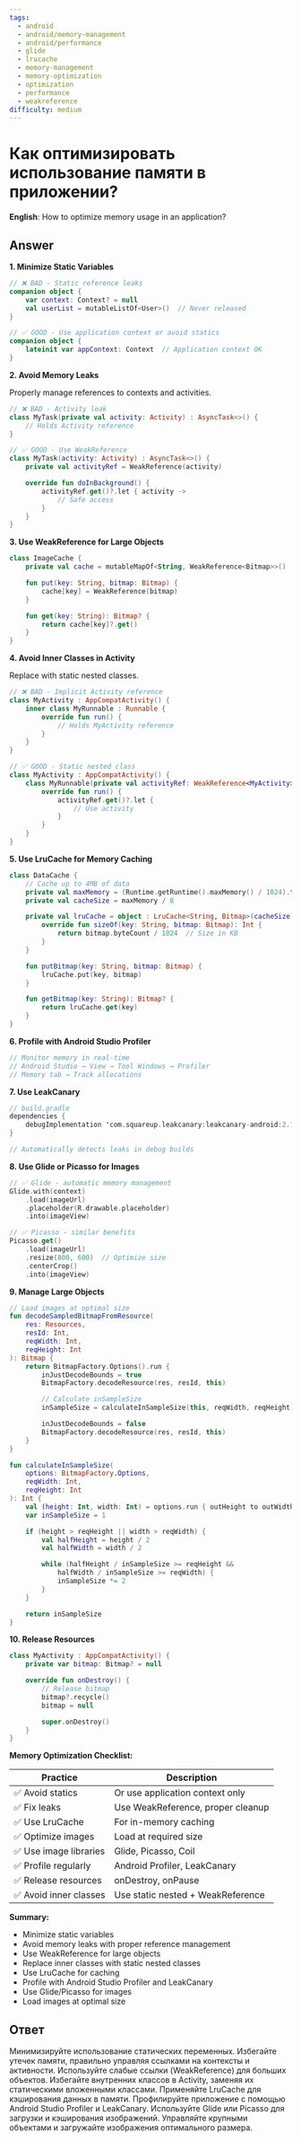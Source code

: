 ```yaml
---
tags:
  - android
  - android/memory-management
  - android/performance
  - glide
  - lrucache
  - memory-management
  - memory-optimization
  - optimization
  - performance
  - weakreference
difficulty: medium
---
```


# Как оптимизировать использование памяти в приложении?

**English**: How to optimize memory usage in an application?

## Answer

**1. Minimize Static Variables**

```kotlin
// ❌ BAD - Static reference leaks
companion object {
    var context: Context? = null
    val userList = mutableListOf<User>()  // Never released
}

// ✅ GOOD - Use application context or avoid statics
companion object {
    lateinit var appContext: Context  // Application context OK
}
```

**2. Avoid Memory Leaks**

Properly manage references to contexts and activities.

```kotlin
// ❌ BAD - Activity leak
class MyTask(private val activity: Activity) : AsyncTask<>() {
    // Holds Activity reference
}

// ✅ GOOD - Use WeakReference
class MyTask(activity: Activity) : AsyncTask<>() {
    private val activityRef = WeakReference(activity)

    override fun doInBackground() {
        activityRef.get()?.let { activity ->
            // Safe access
        }
    }
}
```

**3. Use WeakReference for Large Objects**

```kotlin
class ImageCache {
    private val cache = mutableMapOf<String, WeakReference<Bitmap>>()

    fun put(key: String, bitmap: Bitmap) {
        cache[key] = WeakReference(bitmap)
    }

    fun get(key: String): Bitmap? {
        return cache[key]?.get()
    }
}
```

**4. Avoid Inner Classes in Activity**

Replace with static nested classes.

```kotlin
// ❌ BAD - Implicit Activity reference
class MyActivity : AppCompatActivity() {
    inner class MyRunnable : Runnable {
        override fun run() {
            // Holds MyActivity reference
        }
    }
}

// ✅ GOOD - Static nested class
class MyActivity : AppCompatActivity() {
    class MyRunnable(private val activityRef: WeakReference<MyActivity>) : Runnable {
        override fun run() {
            activityRef.get()?.let {
                // Use activity
            }
        }
    }
}
```

**5. Use LruCache for Memory Caching**

```kotlin
class DataCache {
    // Cache up to 4MB of data
    private val maxMemory = (Runtime.getRuntime().maxMemory() / 1024).toInt()
    private val cacheSize = maxMemory / 8

    private val lruCache = object : LruCache<String, Bitmap>(cacheSize) {
        override fun sizeOf(key: String, bitmap: Bitmap): Int {
            return bitmap.byteCount / 1024  // Size in KB
        }
    }

    fun putBitmap(key: String, bitmap: Bitmap) {
        lruCache.put(key, bitmap)
    }

    fun getBitmap(key: String): Bitmap? {
        return lruCache.get(key)
    }
}
```

**6. Profile with Android Studio Profiler**

```kotlin
// Monitor memory in real-time
// Android Studio → View → Tool Windows → Profiler
// Memory tab → Track allocations
```

**7. Use LeakCanary**

```kotlin
// build.gradle
dependencies {
    debugImplementation 'com.squareup.leakcanary:leakcanary-android:2.12'
}

// Automatically detects leaks in debug builds
```

**8. Use Glide or Picasso for Images**

```kotlin
// ✅ Glide - automatic memory management
Glide.with(context)
    .load(imageUrl)
    .placeholder(R.drawable.placeholder)
    .into(imageView)

// ✅ Picasso - similar benefits
Picasso.get()
    .load(imageUrl)
    .resize(800, 600)  // Optimize size
    .centerCrop()
    .into(imageView)
```

**9. Manage Large Objects**

```kotlin
// Load images at optimal size
fun decodeSampledBitmapFromResource(
    res: Resources,
    resId: Int,
    reqWidth: Int,
    reqHeight: Int
): Bitmap {
    return BitmapFactory.Options().run {
        inJustDecodeBounds = true
        BitmapFactory.decodeResource(res, resId, this)

        // Calculate inSampleSize
        inSampleSize = calculateInSampleSize(this, reqWidth, reqHeight)

        inJustDecodeBounds = false
        BitmapFactory.decodeResource(res, resId, this)
    }
}

fun calculateInSampleSize(
    options: BitmapFactory.Options,
    reqWidth: Int,
    reqHeight: Int
): Int {
    val (height: Int, width: Int) = options.run { outHeight to outWidth }
    var inSampleSize = 1

    if (height > reqHeight || width > reqWidth) {
        val halfHeight = height / 2
        val halfWidth = width / 2

        while (halfHeight / inSampleSize >= reqHeight &&
            halfWidth / inSampleSize >= reqWidth) {
            inSampleSize *= 2
        }
    }

    return inSampleSize
}
```

**10. Release Resources**

```kotlin
class MyActivity : AppCompatActivity() {
    private var bitmap: Bitmap? = null

    override fun onDestroy() {
        // Release bitmap
        bitmap?.recycle()
        bitmap = null

        super.onDestroy()
    }
}
```

**Memory Optimization Checklist:**

| Practice | Description |
|----------|-------------|
| ✅ Avoid statics | Or use application context only |
| ✅ Fix leaks | Use WeakReference, proper cleanup |
| ✅ Use LruCache | For in-memory caching |
| ✅ Optimize images | Load at required size |
| ✅ Use image libraries | Glide, Picasso, Coil |
| ✅ Profile regularly | Android Profiler, LeakCanary |
| ✅ Release resources | onDestroy, onPause |
| ✅ Avoid inner classes | Use static nested + WeakReference |

**Summary:**

- Minimize static variables
- Avoid memory leaks with proper reference management
- Use WeakReference for large objects
- Replace inner classes with static nested classes
- Use LruCache for caching
- Profile with Android Studio Profiler and LeakCanary
- Use Glide/Picasso for images
- Load images at optimal size

## Ответ

Минимизируйте использование статических переменных. Избегайте утечек памяти, правильно управляя ссылками на контексты и активности. Используйте слабые ссылки (WeakReference) для больших объектов. Избегайте внутренних классов в Activity, заменяя их статическими вложенными классами. Применяйте LruCache для кэширования данных в памяти. Профилируйте приложение с помощью Android Studio Profiler и LeakCanary. Используйте Glide или Picasso для загрузки и кэширования изображений. Управляйте крупными объектами и загружайте изображения оптимального размера.

